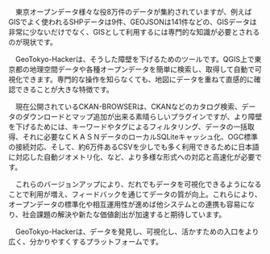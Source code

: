 　東京オープンデータ様々な役8万件のデータが集約されていますが、例えばGISでよく使われるSHPデータは9件、GEOJSONは141件などの、GISデータは非常に少ないだけでなく、GISとして利用するには専門的な知識が必要とされるのが現状です。

　GeoTokyo-Hackerは、そうした障壁を下げるためのツールです。QGIS上で東京都の地理空間データや各種オープンデータを簡単に検索し、取得して自動で可視化できます。専門的な操作を知らなくても、地図にデータを重ねて直感的に確認できることが大きな特徴です。

　現在公開されているCKAN-BROWSERは、CKANなどのカタログ検索、データのダウンロードとマップ追加が出来る素晴らしいプラグインですが、より障壁を下げるためには、キーワードやタグによるフィルタリング、データの一括取得、それに必要なＣＫＡＳＮデータのローカルSQLiteキャッシュ化、OGC標準の接続対応、そして、約6万件あるCSVを少しでも多く利用できるために日本語に対応した自動ジオメトリ化、など、より多様な形式への対応と高速化が必要です。

　これらのバージョンアップにより、だれでもデータを可視化できるようになることで利用が増え、フィードバックを通じてデータの質が向上。これらにより、オープンデータの標準化や相互運用性が進めば他システムとの連携も容易になり、社会課題の解決や新たな価値創出が加速すると期待しています。

　GeoTokyo-Hackerは、データを発見し、可視化し、活かすための入口をより広く、分かりやすくするプラットフォームです。